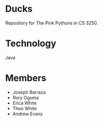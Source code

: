 # Ducks

Repository for The Pink Pythons in CS 3250.

# Technology

Java

# Members

- Joseph Barraza
- Rory Oguma
- Erica White
- Theo White
- Andrew Evans
